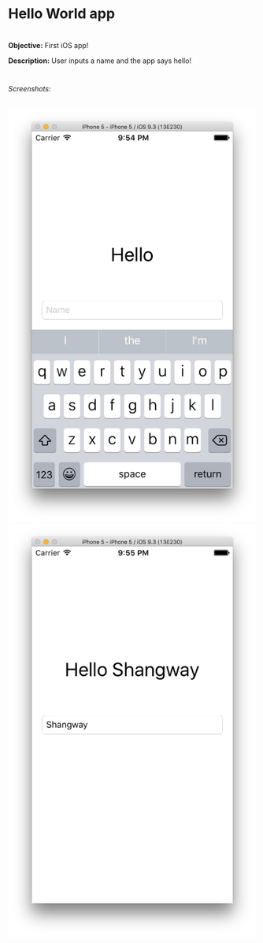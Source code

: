 # Hello World app
# 
**Objective:** First iOS app!

**Description:** User inputs a name and the app says hello!
# 
###### Screenshots:
![Hello](./HelloView.png?raw=true "Hello")
![Hello Shangway](./HelloShangway.png?raw=true "Hello Shangway")

